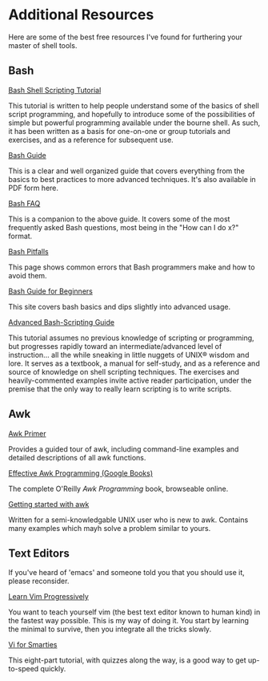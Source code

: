 Additional Resources
====================
Here are some of the best free resources I've found for furthering your master of shell tools.
Bash
----[Bash Shell Scripting Tutorial](http://steve-parker.org/sh/intro.shtml)
This tutorial is written to help people understand some of the basics of shell script programming, and hopefully to introduce some of the possibilities of simple but powerful programming available under the bourne shell. As such, it has been written as a basis for one-on-one or group tutorials and exercises, and as a reference for subsequent use.
[Bash Guide](http://mywiki.wooledge.org/BashGuide)
This is a clear and well organized guide that covers everything from the basics to best practices to more advanced techniques. It's also available in PDF form here.[Bash FAQ](http://mywiki.wooledge.org/BashFAQ)
This is a companion to the above guide. It covers some of the most frequently asked Bash questions, most being in the "How can I do x?" format.[Bash Pitfalls](http://mywiki.wooledge.org/BashPitfalls)
This page shows common errors that Bash programmers make and how to avoid them.[Bash Guide for Beginners](http://www.tldp.org/LDP/Bash-Beginners-Guide/html/)
This site covers bash basics and dips slightly into advanced usage.[Advanced Bash-Scripting Guide](http://tldp.org/LDP/abs/html/)
This tutorial assumes no previous knowledge of scripting or programming, but progresses rapidly toward an intermediate/advanced level of instruction… all the while sneaking in little nuggets of UNIX® wisdom and lore. It serves as a textbook, a manual for self-study, and as a reference and source of knowledge on shell scripting techniques. The exercises and heavily-commented examples invite active reader participation, under the premise that the only way to really learn scripting is to write scripts.
Awk
---[Awk Primer](http://www.vectorsite.net/tsawk.html)
Provides a guided tour of awk, including command-line examples and detailed descriptions of all awk functions.
[Effective Awk Programming (Google Books)](http://books.google.com/books?hl=en&id=D_u28X3DulMC&dq=awk&printsec=frontcover&source=web&ots=aT61I5Ao61&sig=jbJ2GTRZYYhSw9gKFQ9GtZuMc6Q&sa=X&oi=book_result&resnum=9&ct=result)
The complete O'Reilly *Awk Programming* book, browseable online.
[Getting started with awk](https://www.cs.hmc.edu/twiki/bin/view/QREF/Awk)
Written for a semi-knowledgable UNIX user who is new to awk. Contains many examples which mayh solve a problem similar to yours.Text Editors------------If you've heard of 'emacs' and someone told you that you should use it, please reconsider.  [Learn Vim Progressively](http://yannesposito.com/Scratch/en/blog/Learn-Vim-Progressively/)
You want to teach yourself vim (the best text editor known to human kind) in the fastest way possible. This is my way of doing it. You start by learning the minimal to survive, then you integrate all the tricks slowly.[Vi for Smarties](http://jerrywang.net/vi/)
This eight-part tutorial, with quizzes along the way, is a good way to get up-to-speed quickly. 